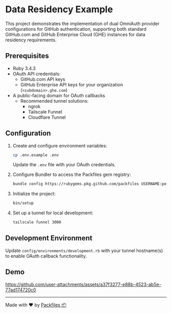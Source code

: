 # Data Residency Example

This project demonstrates the implementation of dual OmniAuth provider configurations for GitHub authentication, supporting both standard GitHub.com and GitHub Enterprise Cloud (GHE) instances for data residency requirements.

## Prerequisites

- Ruby 3.4.3
- OAuth API credentials:
  - GitHub.com API keys
  - GitHub Enterprise API keys for your organization (`<subdomain>.ghe.com`)
- A public-facing domain for OAuth callbacks
  - Recommended tunnel solutions:
    - ngrok
    - Tailscale Funnel
    - Cloudflare Tunnel

## Configuration

1. Create and configure environment variables:

   ```bash
   cp .env.example .env
   ```

   Update the `.env` file with your OAuth credentials.

2. Configure Bundler to access the Packfiles gem registry:

   ```bash
   bundle config https://rubygems.pkg.github.com/packfiles USERNAME:personal_access_token_with_registry_access
   ```

3. Initialize the project:

   ```bash
   bin/setup
   ```

4. Set up a tunnel for local development:

   ```bash
   tailscale funnel 3000
   ```

## Development Environment

Update `config/environments/development.rb` with your tunnel hostname(s) to enable OAuth callback functionality.


## Demo

https://github.com/user-attachments/assets/a37f3277-e88b-4523-ab5e-77ad174720c0

---

Made with :heart: by [Packfiles :package:](https://packfiles.io)
